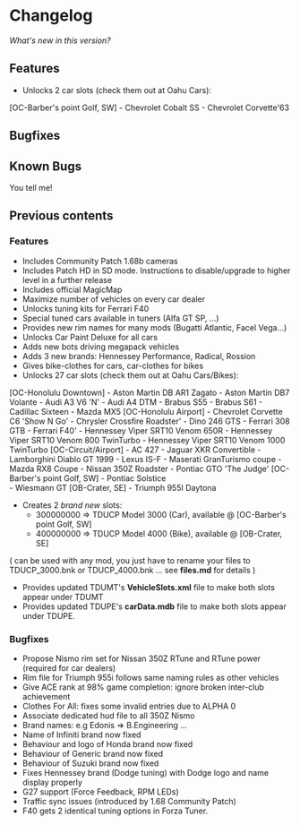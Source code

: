 # Changelog

*What's new in this version?*


## Features

- Unlocks 2 car slots (check them out at Oahu Cars):

[OC-Barber's point Golf, SW]
    - Chevrolet Cobalt SS
    - Chevrolet Corvette'63     


## Bugfixes



## Known Bugs

You tell me!


## Previous contents

### Features

- Includes Community Patch 1.68b cameras
- Includes Patch HD in SD mode. Instructions to disable/upgrade to higher level in a further release
- Includes official MagicMap
- Maximize number of vehicles on every car dealer
- Unlocks tuning kits for Ferrari F40
- Special tuned cars available in tuners (Alfa GT SP, ...)
- Provides new rim names for many mods (Bugatti Atlantic, Facel Vega...)
- Unlocks Car Paint Deluxe for all cars
- Adds new bots driving megapack vehicles
- Adds 3 new brands: Hennessey Performance, Radical, Rossion
- Gives bike-clothes for cars, car-clothes for bikes
- Unlocks 27 car slots (check them out at Oahu Cars/Bikes):
 
[OC-Honolulu Downtown]
    - Aston Martin DB AR1 Zagato 
    - Aston Martin DB7 Volante
    - Audi A3 V6 'N'
    - Audi A4 DTM
    - Brabus S55
    - Brabus S61
    - Cadillac Sixteen
    - Mazda MX5
[OC-Honolulu Airport]
    - Chevrolet Corvette C6 'Show N Go'
    - Chrysler Crossfire Roadster'
    - Dino 246 GTS
    - Ferrari 308 GTB
    - Ferrari F40'
    - Hennessey Viper SRT10 Venom 650R
    - Hennessey Viper SRT10 Venom 800 TwinTurbo
    - Hennessey Viper SRT10 Venom 1000 TwinTurbo 
[OC-Circuit/Airport]
    - AC 427
    - Jaguar XKR Convertible
    - Lamborghini Diablo GT 1999
    - Lexus IS-F
    - Maserati GranTurismo coupe
    - Mazda RX8 Coupe
    - Nissan 350Z Roadster
    - Pontiac GTO 'The Judge'
[OC-Barber's point Golf, SW]
    - Pontiac Solstice     
    - Wiesmann GT 
[OB-Crater, SE]
    - Triumph 955I Daytona

- Creates 2 *brand new* slots:
    - 300000000 => TDUCP Model 3000 (Car), available @ [OC-Barber's point Golf, SW]
    - 400000000 => TDUCP Model 4000 (Bike), available @ [OB-Crater, SE]
    
( can be used with any mod, you just have to rename your files to TDUCP_3000.bnk or TDUCP_4000.bnk ... see **files.md** for details )

- Provides updated TDUMT's **VehicleSlots.xml** file to make both slots appear under TDUMT
- Provides updated TDUPE's **carData.mdb** file to make both slots appear under TDUPE.


### Bugfixes

- Propose Nismo rim set for Nissan 350Z RTune and RTune power (required for car dealers)
- Rim file for Triumph 955i follows same naming rules as other vehicles
- Give ACE rank at 98% game completion: ignore broken inter-club achievement
- Clothes For All: fixes some invalid entries due to ALPHA 0
- Associate dedicated hud file to all 350Z Nismo
- Brand names: e.g Edonis => B.Engineering ...
- Name of Infiniti brand now fixed
- Behaviour and logo of Honda brand now fixed
- Behaviour of Generic brand now fixed
- Behaviour of Suzuki brand now fixed
- Fixes Hennessey brand (Dodge tuning) with Dodge logo and name display properly
- G27 support (Force Feedback, RPM LEDs)
- Traffic sync issues (introduced by 1.68 Community Patch) 
- F40 gets 2 identical tuning options in Forza Tuner.
